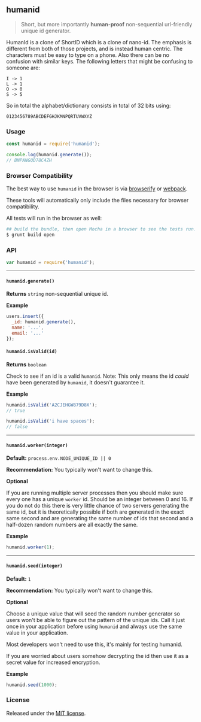 ## humanid

> Short, but more importantly **human-proof** non-sequential url-friendly unique id generator.


HumanId is a clone of ShortID which is a clone of nano-id. The emphasis is different from both of those projects, and is instead human centric. The characters must be easy to type on a phone. Also there can be no confusion with similar keys. The following letters that might be confusing to someone are:

```
I -> 1
L -> 1
O -> 0
S -> 5
```

So in total the alphabet/dictionary consists in total of 32 bits using:
```
0123456789ABCDEFGHJKMNPQRTUVWXYZ
```

### Usage

```js
const humanid = require('humanid');

console.log(humanid.generate());
// BNPANGQD78C4ZH
```

### Browser Compatibility

The best way to use `humanid` in the browser is via [browserify](http://browserify.org/) or [webpack](http://webpack.github.io/).

These tools will automatically only include the files necessary for browser compatibility.

All tests will run in the browser as well:

```bash
## build the bundle, then open Mocha in a browser to see the tests run.
$ grunt build open
```


### API

```js
var humanid = require('humanid');
```

---------------------------------------

#### `humanid.generate()`

__Returns__ `string` non-sequential unique id.

__Example__

```js
users.insert({
  _id: humanid.generate(),
  name: '...',
  email: '...'
});
```

#### `humanid.isValid(id)`

__Returns__ `boolean`

Check to see if an id is a valid `humanid`. Note: This only means the id _could_ have been generated by `humanid`, it doesn't guarantee it.

__Example__

```js
humanid.isValid('A2CJEHGW879D8X');
// true
```

```js
humanid.isValid('i have spaces');
// false
```

---------------------------------------

#### `humanid.worker(integer)`

__Default:__ `process.env.NODE_UNIQUE_ID || 0`

__Recommendation:__ You typically won't want to change this.

__Optional__

If you are running multiple server processes then you should make sure every one has a unique `worker` id. Should be an integer between 0 and 16.
If you do not do this there is very little chance of two servers generating the same id, but it is theoretically possible
if both are generated in the exact same second and are generating the same number of ids that second and a half-dozen random numbers are all exactly the same.

__Example__

```js
humanid.worker(1);
```

---------------------------------------

#### `humanid.seed(integer)`

__Default:__ `1`

__Recommendation:__ You typically won't want to change this.

__Optional__

Choose a unique value that will seed the random number generator so users won't be able to figure out the pattern of the unique ids. Call it just once in your application before using `humanid` and always use the same value in your application.

Most developers won't need to use this, it's mainly for testing humanid.

If you are worried about users somehow decrypting the id then use it as a secret value for increased encryption.

__Example__

```js
humanid.seed(1000);
```



### License
Released under the [MIT license](https://tldrlegal.com/license/mit-license).
